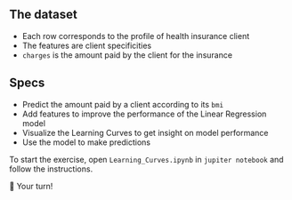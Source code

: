 ## The dataset

- Each row corresponds to the profile of health insurance client
- The features are client specificities
- `charges` is the amount paid by the client for the insurance

## Specs

- Predict the amount paid by a client according to its `bmi`
- Add features to improve the performance of the Linear Regression model
- Visualize the Learning Curves to get insight on model performance
- Use the model to make predictions

To start the exercise, open `Learning_Curves.ipynb` in `jupiter notebook` and follow the instructions.

🚀 Your turn!
